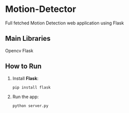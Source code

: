 # Motion-Detector
Full fetched Motion Detection web application using Flask


## Main Libraries
Opencv
Flask

## How to Run 
1. Install **Flask**:

    ```
    pip install flask
    ```

2. Run the app:

    ```
    python server.py
    ```
